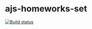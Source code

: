 # ajs-homeworks-set
[![Build status](https://ci.appveyor.com/api/projects/status/nx8w3wtg86nst0g6?svg=true)](https://ci.appveyor.com/project/lioness1741/ajs-homeworks-set)
